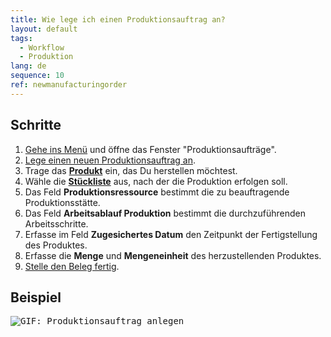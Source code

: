 ```yaml
---
title: Wie lege ich einen Produktionsauftrag an?
layout: default
tags:
  - Workflow
  - Produktion
lang: de
sequence: 10
ref: newmanufacturingorder
---
```


## Schritte
1. [Gehe ins Menü](Menu) und öffne das Fenster "Produktionsaufträge".
1. [Lege einen neuen Produktionsauftrag an](Neuer_Datensatz_Fenster_Webui).
1. Trage das [**Produkt**](NeuesProdukt) ein, das Du herstellen möchtest.
1. Wähle die [**Stückliste**](Stueckliste_erstellen) aus, nach der die Produktion erfolgen soll.
1. Das Feld **Produktionsressource** bestimmt die zu beauftragende Produktionsstätte.
1. Das Feld **Arbeitsablauf Produktion** bestimmt die durchzuführenden Arbeitsschritte.
1. Erfasse im Feld **Zugesichertes Datum** den Zeitpunkt der Fertigstellung des Produktes.
1. Erfasse die **Menge** und **Mengeneinheit** des herzustellenden Produktes.
1. [Stelle den Beleg fertig](BelegverarbeitungFertigstellen).

## Beispiel
<kbd><img src="assets/NeuerProduktionsauftrag.gif" alt="GIF: Produktionsauftrag anlegen"></kbd>
